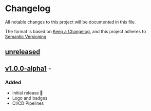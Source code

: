 # Changelog

All notable changes to this project will be documented in this file.

The format is based on [Keep a Changelog](https://keepachangelog.com/en/1.0.0/),
and this project adheres to [Semantic Versioning](https://semver.org/spec/v2.0.0.html).

## [unreleased]

## [v1.0.0-alpha1] -

### Added

-   Initial release 🎊
-   Logo and badges
-   CI/CD Pipelines

[unreleased]: https://github.com/ful1e5/notwaita-cursor/compare/1.0.0-alpha1...main

<!-- [v1.0.1-beta]: https://github.com/ful1e5/notwaita-cursor/compare/1.0.0-alpha1...1.0.1-beta -->

[v1.0.0-alpha1]: https://github.com/ful1e5/notwaita-cursor/tree/1.0.0-alpha1
